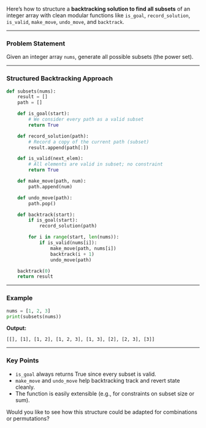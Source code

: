 Here’s how to structure a **backtracking solution to find all subsets** of an integer array with clean modular functions like `is_goal`, `record_solution`, `is_valid`, `make_move`, `undo_move`, and `backtrack`.

---

### **Problem Statement**

Given an integer array `nums`, generate all possible subsets (the power set).

---

### **Structured Backtracking Approach**

```python
def subsets(nums):
    result = []
    path = []

    def is_goal(start):
        # We consider every path as a valid subset
        return True

    def record_solution(path):
        # Record a copy of the current path (subset)
        result.append(path[:])

    def is_valid(next_elem):
        # All elements are valid in subset; no constraint
        return True

    def make_move(path, num):
        path.append(num)

    def undo_move(path):
        path.pop()

    def backtrack(start):
        if is_goal(start):
            record_solution(path)

        for i in range(start, len(nums)):
            if is_valid(nums[i]):
                make_move(path, nums[i])
                backtrack(i + 1)
                undo_move(path)

    backtrack(0)
    return result
```

---

### **Example**

```python
nums = [1, 2, 3]
print(subsets(nums))
```

**Output:**

```
[[], [1], [1, 2], [1, 2, 3], [1, 3], [2], [2, 3], [3]]
```

---

### **Key Points**

* `is_goal` always returns True since every subset is valid.
* `make_move` and `undo_move` help backtracking track and revert state cleanly.
* The function is easily extensible (e.g., for constraints on subset size or sum).

Would you like to see how this structure could be adapted for combinations or permutations?
